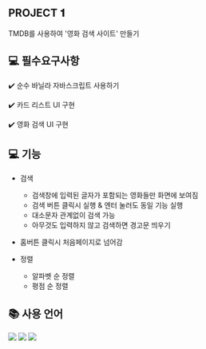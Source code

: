## PROJECT 𝟏
TMDB를 사용하여 '영화 검색 사이트' 만들기 

## 💻 필수요구사항
<p> ✔️ 순수 바닐라 자바스크립트 사용하기 </p>
<p> ✔️ 카드 리스트 UI 구현 </p>
<p> ✔️ 영화 검색 UI 구현 </p>

## 💻 기능 
- 검색
  - 검색창에 입력된 글자가 포함되는 영화들만 화면에 보여짐
  - 검색 버튼 클릭시 실행 & 엔터 눌러도 동일 기능 실행
  - 대소문자 관계없이 검색 가능
  - 아무것도 입력하지 않고 검색하면 경고문 띄우기
    
- 홈버튼 클릭시 처음페이지로 넘어감
  
- 정렬
  - 알파벳 순 정렬
  - 평점 순 정렬

## 📚 사용 언어 
  <img src="https://img.shields.io/badge/HTML-E34F26.svg?style=for-the-badge&logo=html5&logoColor=FFFFFF" /> <img src="https://img.shields.io/badge/CSS-1572B6.svg?style=for-the-badge&logo=css3&logoColor=FFFFFF" /> <img src="https://img.shields.io/badge/JavaScript-F7DF1E.svg?style=for-the-badge&logo=javascript&logoColor=FFFFFF" />
